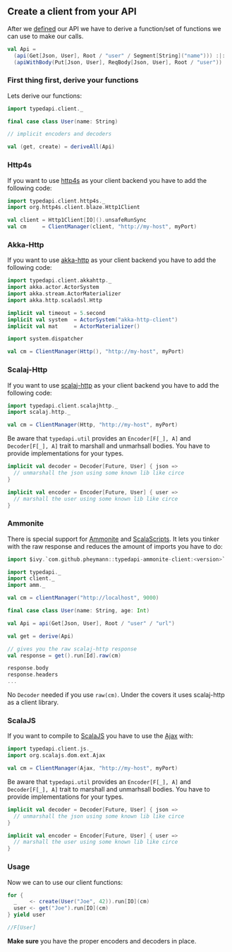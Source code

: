 ## Create a client from your API
After we [defined](https://github.com/pheymann/typedapi/blob/master/docs/ApiDefinition.md) our API we have to derive a function/set of functions we can use to make our calls.

```Scala
val Api =
  (api(Get[Json, User], Root / "user" / Segment[String]("name"))) :|:
  (apiWithBody(Put[Json, User], ReqBody[Json, User], Root / "user"))
```

### First thing first, derive your functions
Lets derive our functions:

```Scala
import typedapi.client._

final case class User(name: String)

// implicit encoders and decoders

val (get, create) = deriveAll(Api)
```

### Http4s
If you want to use [http4s](https://github.com/http4s/http4s) as your client backend you have to add the following code:

```Scala
import typedapi.client.http4s._
import org.http4s.client.blaze.Http1Client

val client = Http1Client[IO]().unsafeRunSync
val cm     = ClientManager(client, "http://my-host", myPort)
```

### Akka-Http
If you want to use [akka-http](https://github.com/akka/akka-http) as your client backend you have to add the following code:

```Scala
import typedapi.client.akkahttp._
import akka.actor.ActorSystem
import akka.stream.ActorMaterializer
import akka.http.scaladsl.Http

implicit val timeout = 5.second
implicit val system  = ActorSystem("akka-http-client")
implicit val mat     = ActorMaterializer()

import system.dispatcher

val cm = ClientManager(Http(), "http://my-host", myPort)
```

### Scalaj-Http
If you want to use [scalaj-http](https://github.com/scalaj/scalaj-http) as your client backend you have to add the following code:

```Scala
import typedapi.client.scalajhttp._
import scalaj.http._

val cm = ClientManager(Http, "http://my-host", myPort)
```
Be aware that `typedapi.util` provides an `Encoder[F[_], A]` and `Decoder[F[_], A]` trait to marshall and unmarhsall bodies. You have to provide implementations for your types.

```Scala
implicit val decoder = Decoder[Future, User] { json =>
  // unmarshall the json using some known lib like circe
}

implicit val encoder = Encoder[Future, User] { user =>
  // marshall the user using some known lib like circe
}
```

### Ammonite
There is special support for [Ammonite]() and [ScalaScripts](). It lets you tinker with the raw response and reduces the amount of imports you have to do:

```Scala
import $ivy.`com.github.pheymann::typedapi-ammonite-client:<version>`

import typedapi._
import client._
import amm._

val cm = clientManager("http://localhost", 9000)

final case class User(name: String, age: Int)

val Api = api(Get[Json, User], Root / "user" / "url")

val get = derive(Api)

// gives you the raw scalaj-http response
val response = get().run[Id].raw(cm)

response.body
response.headers
...
```

No `Decoder` needed if you use `raw(cm)`. Under the covers it uses scalaj-http as a client library.

### ScalaJS
If you want to compile to [ScalaJS](https://www.scala-js.org/) you have to use the [Ajax](https://github.com/scala-js/scala-js-dom/blob/master/src/main/scala/org/scalajs/dom/ext/Extensions.scala#L253) with:

```Scala
import typedapi.client.js._
import org.scalajs.dom.ext.Ajax

val cm = ClientManager(Ajax, "http://my-host", myPort)
```

Be aware that `typedapi.util` provides an `Encoder[F[_], A]` and `Decoder[F[_], A]` trait to marshall and unmarhsall bodies. You have to provide implementations for your types.

```Scala
implicit val decoder = Decoder[Future, User] { json =>
  // unmarshall the json using some known lib like circe
}

implicit val encoder = Encoder[Future, User] { user =>
  // marshall the user using some known lib like circe
}
```

### Usage
Now we can to use our client functions:

```Scala
for {
  _    <- create(User("Joe", 42)).run[IO](cm)
  user <- get("Joe").run[IO](cm)
} yield user

//F[User]
```

**Make sure** you have the proper encoders and decoders in place.
